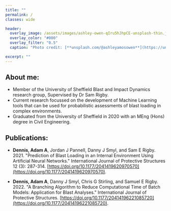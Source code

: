 ```yaml
---
title: ""
permalink: /
classes: wide

header:
  overlay_image: /assets/images/ashley-owen-qIru5hJhpCE-unsplash-thin.jpg
  overlay_color: "#000"
  overlay_filter: "0.5"
  caption: "Photo credit: [**unsplash.com/@ashleyamosowen**](https://unsplash.com/@ashleyamosowen)"

excerpt: ""
---
```


## About me:
* Member of the University of Sheffield Blast and Impact Dynamics research group, Supervised by Dr Sam Rigby.
* Current research focussed on the development of Machine Learning tools that can be used for probabilistic assessments of blast loading in complex environments.
* Graduated from the University of Sheffield in 2020 with an MEng (Hons) degree in Civil Engineering.

## Publications:
* **Dennis, Adam A**, Jordan J Pannell, Danny J Smyl, and Sam E Rigby. 2021. "Prediction of Blast Loading in an Internal Environment Using Artificial Neural Networks." International Journal of Protective Structures 12 (3): 287-314. [https://doi.org/10.1177/2041419620970570](https://doi.org/10.1177/2041419620970570).
 
* **Dennis, Adam A**, Danny J Smyl, Chris G Stirling, and Samuel E Rigby. 2022. "A Branching Algorithm to Reduce Computational Time of Batch Models: Application for Blast Analyses." International Journal of Protective Structures. [https://doi.org/10.1177/20414196221085720](https://doi.org/10.1177/20414196221085720).
